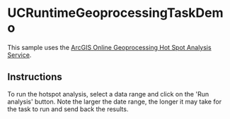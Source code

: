 # UCRuntimeGeoprocessingTaskDemo

This sample uses the [ArcGIS Online Geoprocessing Hot Spot Analysis Service](http://sampleserver6.arcgisonline.com/arcgis/rest/services/911CallsHotspot/GPServer/911%20Calls%20Hotspot).

## Instructions

To run the hotspot analysis, select a data range and click on the 'Run analysis' button. 
Note the larger the date range, the longer it may take for the task to run and send back the results.
